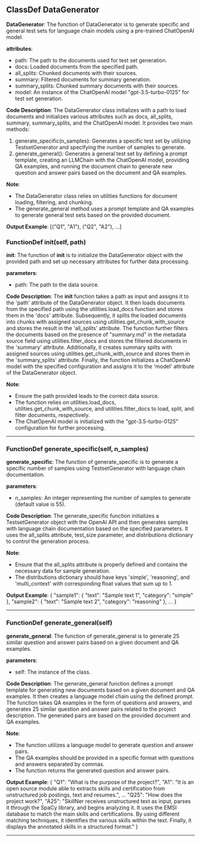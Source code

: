 ## ClassDef DataGenerator
**DataGenerator**: The function of DataGenerator is to generate specific and general test sets for language chain models using a pre-trained ChatOpenAI model.

**attributes**:
- path: The path to the documents used for test set generation.
- docs: Loaded documents from the specified path.
- all_splits: Chunked documents with their sources.
- summary: Filtered documents for summary generation.
- summary_splits: Chunked summary documents with their sources.
- model: An instance of the ChatOpenAI model "gpt-3.5-turbo-0125" for test set generation.

**Code Description**:
The DataGenerator class initializes with a path to load documents and initializes various attributes such as docs, all_splits, summary, summary_splits, and the ChatOpenAI model. It provides two main methods:
1. generate_specific(n_samples): Generates a specific test set by utilizing TestsetGenerator and specifying the number of samples to generate.
2. generate_general(): Generates a general test set by defining a prompt template, creating an LLMChain with the ChatOpenAI model, providing QA examples, and running the document chain to generate new question and answer pairs based on the document and QA examples.

**Note**:
- The DataGenerator class relies on utilities functions for document loading, filtering, and chunking.
- The generate_general method uses a prompt template and QA examples to generate general test sets based on the provided document.

**Output Example**:
[("Q1", "A1"), ("Q2", "A2"), ...]
### FunctionDef __init__(self, path)
**__init__**: The function of __init__ is to initialize the DataGenerator object with the provided path and set up necessary attributes for further data processing.

**parameters**:
- path: The path to the data source.

**Code Description**:
The __init__ function takes a path as input and assigns it to the 'path' attribute of the DataGenerator object. It then loads documents from the specified path using the utilities.load_docs function and stores them in the 'docs' attribute. Subsequently, it splits the loaded documents into chunks with assigned sources using utilities.get_chunk_with_source and stores the result in the 'all_splits' attribute. The function further filters the documents based on the presence of "summary.md" in the metadata source field using utilities.filter_docs and stores the filtered documents in the 'summary' attribute. Additionally, it creates summary splits with assigned sources using utilities.get_chunk_with_source and stores them in the 'summary_splits' attribute. Finally, the function initializes a ChatOpenAI model with the specified configuration and assigns it to the 'model' attribute of the DataGenerator object.

**Note**:
- Ensure the path provided leads to the correct data source.
- The function relies on utilities.load_docs, utilities.get_chunk_with_source, and utilities.filter_docs to load, split, and filter documents, respectively.
- The ChatOpenAI model is initialized with the "gpt-3.5-turbo-0125" configuration for further processing.
***
### FunctionDef generate_specific(self, n_samples)
**generate_specific**: The function of generate_specific is to generate a specific number of samples using TestsetGenerator with language chain documentation.

**parameters**:
- n_samples: An integer representing the number of samples to generate (default value is 55).

**Code Description**:
The generate_specific function initializes a TestsetGenerator object with the OpenAI API and then generates samples with language chain documentation based on the specified parameters. It uses the all_splits attribute, test_size parameter, and distributions dictionary to control the generation process.

**Note**:
- Ensure that the all_splits attribute is properly defined and contains the necessary data for sample generation.
- The distributions dictionary should have keys 'simple', 'reasoning', and 'multi_context' with corresponding float values that sum up to 1.

**Output Example**:
{
    "sample1": {
        "text": "Sample text 1",
        "category": "simple"
    },
    "sample2": {
        "text": "Sample text 2",
        "category": "reasoning"
    },
    ...
}
***
### FunctionDef generate_general(self)
**generate_general**: The function of generate_general is to generate 25 similar question and answer pairs based on a given document and QA examples.

**parameters**: 
- self: The instance of the class.
  
**Code Description**: 
The generate_general function defines a prompt template for generating new documents based on a given document and QA examples. It then creates a language model chain using the defined prompt. The function takes QA examples in the form of questions and answers, and generates 25 similar question and answer pairs related to the project description. The generated pairs are based on the provided document and QA examples.

**Note**: 
- The function utilizes a language model to generate question and answer pairs.
- The QA examples should be provided in a specific format with questions and answers separated by commas.
- The function returns the generated question and answer pairs.

**Output Example**: 
{
    "Q1": "What is the purpose of the project?",
    "A1": "It is an open source module able to extracts skills and certification from unstructured job postings, text and resumes.",
    ...
    "Q25": "How does the project work?",
    "A25": "SkillNer receives unstructured text as input, parses it through the SpaCy library, and begins analyzing it. It uses the EMSI database to match the main skills and certifications. By using different matching techniques, it identifies the various skills within the text. Finally, it displays the annotated skills in a structured format."
}
***
